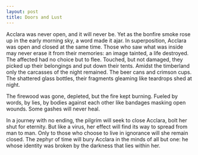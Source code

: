 ```yaml
---
layout: post
title: Doors and Lust
---
```



Acclara was never open, and it will never be. Yet as the bonfire smoke rose up in the early morning sky, a word made it ajar. In superposition, Acclara was open and closed at the same time. Those who saw what was inside may never erase it from their memories: an image tainted, a life destroyed. The affected had no choice but to flee. Touched, but not damaged, they picked up their belongings and put down their tents. Amidst the timberland only the carcasses of the night remained. The beer cans and crimson cups. The shattered glass bottles, their fragments gleaming like teardrops shed at night.

The firewood was gone, depleted, but the fire kept burning. Fueled by words, by lies, by bodies against each other like bandages masking open wounds. Some gashes will never heal.

In a journey with no ending, the pilgrim will seek to close Acclara, bolt her shut for eternity. But like a virus, her effect will find its way to spread from man to man. Only to those who choose to live in ignorance will she remain closed. The zephyr of time will bury Acclara in the minds of all but one: he whose identity was broken by the darkness that lies within her.
